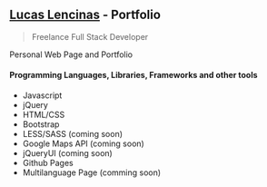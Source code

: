 ## [Lucas Lencinas](http://lucaslencinas.github.io) - Portfolio

> Freelance Full Stack Developer

Personal Web Page and Portfolio

#### Programming Languages, Libraries, Frameworks and other tools
 
 - Javascript
 - jQuery
 - HTML/CSS
 - Bootstrap
 - LESS/SASS (coming soon)
 - Google Maps API (coming soon)
 - jQueryUI (coming soon)
 - Github Pages
 - Multilanguage Page (comming soon)

